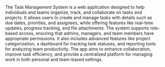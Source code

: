 The Task Management System is a web application designed to help individuals and teams organize, track, and collaborate on tasks and projects. It allows users to create and manage tasks with details such as due dates, priorities, and assignees, while offering features like real-time updates, progress tracking, and file attachments. The system supports role-based access, ensuring that admins, managers, and team members have appropriate permissions. It also includes advanced features like project categorization, a dashboard for tracking task statuses, and reporting tools for analyzing team productivity. The app aims to enhance collaboration, improve task efficiency, and provide a centralized platform for managing work in both personal and team-based settings.